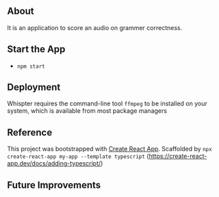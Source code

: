 
## About
It is an application to score an audio on grammer correctness.

## Start the App

- `npm start`

## Deployment
Whispter requires the command-line tool `ffmpeg` to be installed on your system, which is available from most package managers


## Reference

This project was bootstrapped with [Create React App](https://github.com/facebook/create-react-app).
Scaffolded by `npx create-react-app my-app --template typescript` (https://create-react-app.dev/docs/adding-typescript/)

## Future Improvements
